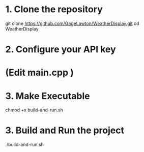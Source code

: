 # 1. Clone the repository
git clone https://github.com/GageLawton/WeatherDisplay.git
cd WeatherDisplay

# 2. Configure your API key
#    (Edit main.cpp )

# 3. Make Executable
chmod +x build-and-run.sh

# 3. Build and Run the project
./build-and-run.sh

